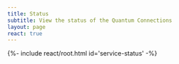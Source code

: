```yaml
---
title: Status
subtitle: View the status of the Quantum Connections
layout: page
react: true
---
```


{%- include react/root.html id='service-status' -%}

<!-- ## Upcoming Service breaks

You can view general LUMI Service breaks [here](https://www.lumi-supercomputer.eu/lumi-service-status/). -->
